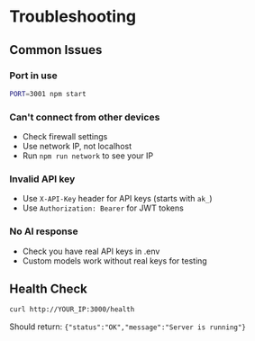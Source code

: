 # Troubleshooting

## Common Issues

### Port in use
```bash
PORT=3001 npm start
```

### Can't connect from other devices
- Check firewall settings
- Use network IP, not localhost
- Run `npm run network` to see your IP

### Invalid API key
- Use `X-API-Key` header for API keys (starts with `ak_`)
- Use `Authorization: Bearer` for JWT tokens

### No AI response
- Check you have real API keys in .env
- Custom models work without real keys for testing

## Health Check

```bash
curl http://YOUR_IP:3000/health
```

Should return: `{"status":"OK","message":"Server is running"}`